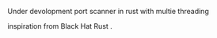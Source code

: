 Under devolopment port scanner in rust with multie threading <br>

inspiration from Black Hat Rust .

